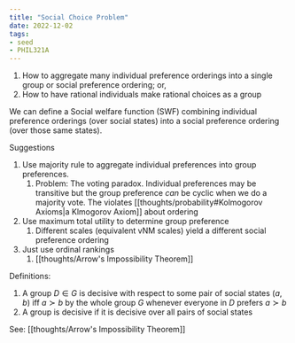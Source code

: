 ```yaml
---
title: "Social Choice Problem"
date: 2022-12-02
tags:
- seed
- PHIL321A
---
```


1. How to aggregate many individual preference orderings into a single group or social preference ordering; or,
2. How to have rational individuals make rational choices as a group

We can define a Social welfare function (SWF) combining individual preference orderings (over social states) into a social preference ordering (over those same states).

Suggestions
1. Use majority rule to aggregate individual preferences into group preferences.
	1. Problem: The voting paradox. Individual preferences may be transitive but the group preference *can* be cyclic when we do a majority vote. The violates [[thoughts/probability#Kolmogorov Axioms|a Klmogorov Axiom]] about ordering
2. Use maximum total utility to determine group preference
	1. Different scales (equivalent vNM scales) yield a different social preference ordering
3. Just use ordinal rankings
	1. [[thoughts/Arrow's Impossibility Theorem]]

Definitions:
1. A group $D \in G$ is decisive with respect to some pair of social states $(a,b)$ iff $a \succ b$ by the whole group $G$ whenever everyone in $D$ prefers $a \succ b$
2. A group is decisive if it is decisive over all pairs of social states

See: [[thoughts/Arrow's Impossibility Theorem]]
